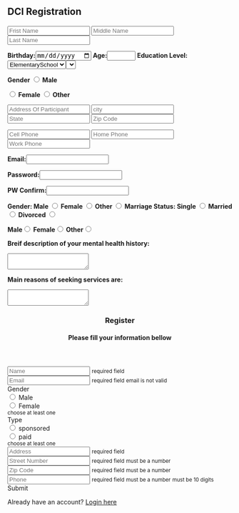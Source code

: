<form>  
    <head>  
        <h2>DCI Registration</h2>
    </head>
    <body>
        <h4>    
            <p>
               <input type="text" name="name" placeholder="Frist Name" data-required> <space> <space> <space> <input type="text" name="nameMiddle" placeholder="Middle Name"> <space> <space> <space> <input type="text" name="nameFamily" placeholder="Last Name" data-required>   
            <p>
            </p>
            <p>
                <label> Birthday:<input type="date" name="birthday"></label> <space> <space> <space> <label> Age:<input type="number" id="years" name="Age" min="10" max="100"> <space> <space> <space> <label>Education Level:</label> 
                <select name="Education Level" placeholder="" data-required>
                    <option value="Elementary School">ElementarySchool</option>
                    <option value="Middle School">MiddleSchool</option>
                    <option value="High School">HighSchool</option>
                    <option value="Sum College">SumCollege</option>
                    <option value="Associate Degree">AssociateDegree</option>
                    <option value="Bachelor's Degree">BachelorDegree</option>
                    <option value="Master's Degree">MasterDegree</option>
                    <option value="Doctoral Degree">DoctoralDegree</option>           
                <select>
            <p>
            </p>
            <p>
              <label>Gender</label>
              <input id="Male" type="radio" name="gender" value="Male" data-once>
              <label for="Male">Male</label>
              <div class="form-item"> 
              <input id="Female" type="radio" name="gender" value="Female" data-once>
              <label for="Female">Female</label>
              <input id="Other" type="radio" name="gender" value="Other" data-once>
              <label for="Other">Other</label>
            <p>
            </p>
            <p>
               <input type="text" name="adress" placeholder="Address Of Participant" data-required data-number>        
               <input type="text" name="city" placeholder="city" data-required data-number> <space> <space> <input type="text" name="state" placeholder="State" data-required data-number> <space> <space> <input type="text" name="zCode" placeholder="Zip Code" data-required data-number>  
            <p>
            </p>
            <p>
               <input type="text" name="phoneCell" placeholder="Cell Phone" data-required data-number data-count="10"> <space> <space> <input type="text" name="phoneHome" placeholder="Home Phone" data-required data-number data-count="10">  <space> <space> <input type="text" name="phoneWork" placeholder="Work Phone" data-required data-number data-count="10">
            <p>
            </p>
            <p>
                <lable>Email:<input type="text" name="email"></lable>
            <p>
            </p>
            <p>
                <label>Password:<input type="password" name="password"></label>
            <p>
            </p>
            <p>
                <label> PW Confirm:<input type="password" name="password"></label>
            <p>
            </p>
            <p>
                Gender:    
<label>Male <input type="radio" name="gender" value="male"></label>
<label>Female <input type="radio" name="gender" value="female"></label> 
<label>Other <input type="radio" name="gender" value="decline"></label>
                Marriage Status:   
<label>Single <input type="radio" name="marriage" value="Single"></label>
<label>Married <input type="radio" name="marriage" value="Married"></label>
<label>Divorced <input type="radio" name="marriage" value="Divorced"></label>       
            <p>
            </p>
            <p>
                <label>Male<input type="radio" name="gender" value="male"></label>
                <label>Female<input type="radio" name="gender" value="female"></label>
                <label>Other<input type="radio" name="gender" value="decline"></label>
            <p>
            </p>
            <p>
                <label>Breif description of your mental health history:</label>
            <p>
                <textarea name="Breif description of mental health history:"></textarea>
            <p>
            </p>
            <p>
                <label>Main reasons of seeking services are:</label>
            <p>
                <textarea name="Main reasons of seeking services are:"></textarea>
            <p>
            </p>
            <p>
        </h3>
    </body>
</form>

</html>







<div class="row">
  <section class="section">
    <header>
      <h3>Register</h3>
      <h4>Please fill your information bellow</h4>
    </header>
    <main>
      <form>
        <div class="form-item box-item">
          <input type="text" name="name" placeholder="Name" data-required>
          <small class="errorReq"><i class="fa fa-asterisk" aria-hidden="true"></i> required field</small>
        </div>
        <div class="form-item box-item">
          <input type="email" name="email" placeholder="Email" data-email data-required>
          <small class="errorReq"><i class="fa fa-asterisk" aria-hidden="true"></i> required field</small>
          <small class="errorEmail"><i class="fa fa-asterisk" aria-hidden="true"></i> email is not valid</small>
        </div>
        <div class="form-item box-item">
          <div class="form-item-triple">
            <div class="radio-label"> 
              <label class="label">Gender</label>
            </div>
            <div class="form-item"> 
              <input id="Male" type="radio" name="gender" value="Male" data-once>
              <label for="Male">Male</label>
            </div>
            <div class="form-item"> 
              <input id="Female" type="radio" name="gender" value="Female" data-once>
              <label for="Female">Female</label>
            </div>
          </div>
          <small class="errorOnce"><i class="fa fa-asterisk" aria-hidden="true"></i> choose at least one</small>
        </div>
        <div class="form-item box-item">
          <div class="form-item-triple">
            <div class="radio-label"> 
              <label class="label">Type</label>
            </div>
            <div class="form-item"> 
              <input id="sponsored" type="radio" name="gender2" value="sponsored" data-once>
              <label for="sponsored">sponsored</label>
            </div>
            <div class="form-item"> 
              <input id="paid" type="radio" name="gender2" value="paid" data-once>
              <label for="paid">paid</label>
            </div>
          </div>
          <small class="errorOnce"><i class="fa fa-asterisk" aria-hidden="true"></i> choose at least one</small>
        </div>
        <div class="form-item box-item">
          <input type="text" name="address" placeholder="Address" data-required>
          <small class="errorReq"><i class="fa fa-asterisk" aria-hidden="true"></i> required field</small>
        </div>
        <div class="form-item-double box-item">
          <div class="form-item ">
            <input type="text" name="strNumber" placeholder="Street Number" data-required data-number>
            <small class="errorReq"><i class="fa fa-asterisk" aria-hidden="true"></i> required field</small>
            <small class="errorNum"><i class="fa fa-asterisk" aria-hidden="true"></i> must be a number</small>
          </div>
          <div class="form-item">
            <input type="text" name="zCode" placeholder="Zip Code" data-required data-number>
            <small class="errorReq"><i class="fa fa-asterisk" aria-hidden="true"></i> required field</small>
            <small class="errorNum"><i class="fa fa-asterisk" aria-hidden="true"></i> must be a number</small>
          </div>
        </div>
        <div class="form-item box-item">
          <input type="text" name="phone" placeholder="Phone" data-required data-number data-count="10">
          <small class="errorReq"><i class="fa fa-asterisk" aria-hidden="true"></i> required field</small>
          <small class="errorNum"><i class="fa fa-asterisk" aria-hidden="true"></i> must be a number</small>
          <small class="errorChar"><i class="fa fa-asterisk" aria-hidden="true"></i> must be 10 digits</small>
        </div>
        <div class="form-item">
          <span id="submit" class="submit">Submit</span>
        </div>
      </form>
    </main>
    <footer>
      <p>Already have an account? <a href="#">Login here</a></p>
    </footer>
    <i class="wave"></i>
  </section>
</div>


